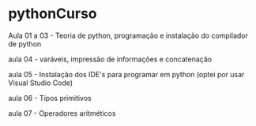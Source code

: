 # pythonCurso

Aula 01 a 03 - Teoria de python, programação e instalação do compilador de python

aula 04 - varáveis, impressão de informações e concatenação

aula 05 - Instalação dos IDE's para programar em python (optei por usar Visual Studio Code)

aula 06 - Tipos primitivos

aula 07 - Operadores aritméticos 